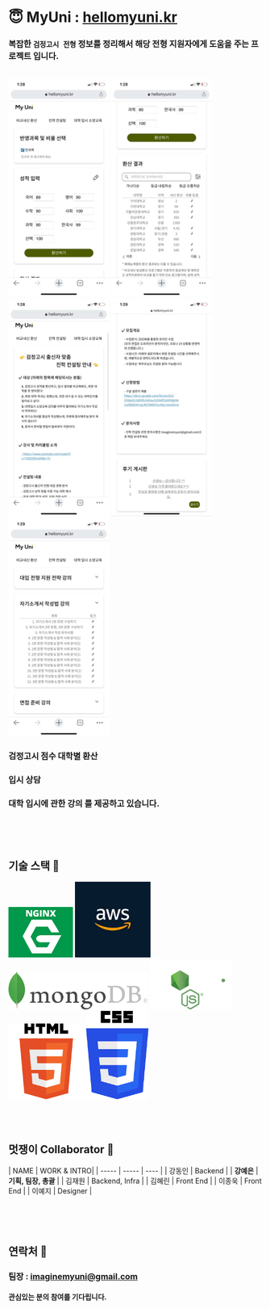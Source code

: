 # &#128519; MyUni : [hellomyuni.kr](https://www.hellomyuni.kr)

### 복잡한 `검정고시 전형` 정보를 정리해서 해당 전형 지원자에게 도움을 주는 프로젝트 입니다.
<br/>
<img src='./media/1.jpg' alt="1" width="200">
<img src='./media/2.jpg' alt="2" width="200">
<img src='./media/3.jpg' alt="3" width="200">
<img src='./media/4.jpg' alt="4" width="200">
<img src='./media/5.jpg' alt="5" width="200">

### <b>검정고시 점수 대학별 환산</b>
### <b>입시 상담</b>
### <b> 대학 입시에 관한 강의</b> 를 제공하고 있습니다.

<br/>
<br/>
<br/>

## 기술 스택  🧰

<img src='./media/nginx.png' alt="nginx" height="100">
<img src='./media/aws.jpg' alt="aws" height="150">
<img src='./media/mongodb.png' alt="mongodb" height="75">
<img src='./media/nodejs.svg' alt="nodejs" height="100">
<img src='./media/다운로드.png' alt="HTML5" height="150">
<img src='./media/css.png' alt="css" height="175">

<br/>
<br/>
<br/>
<br/>

## 멋쟁이 Collaborator 🦄
| NAME | WORK & INTRO|
| ----- | ----- | ---- |
| 강동인 | Backend |
| <b>강예은</b> | <b>기획, 팀장, 총괄</b> |
| 김재원 | Backend, Infra |
| 김혜린 | Front End |
| 이종욱 | Front End |
| 이예지 | Designer |

<br/>
<br/>
<br/>

## 연락처 📧
### 팀장 : imaginemyuni@gmail.com
#### 관심있는 분의 참여를 기다립니다. 